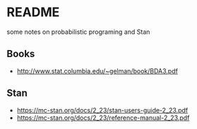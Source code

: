 # README

some notes on probabilistic programing and Stan

## Books
- http://www.stat.columbia.edu/~gelman/book/BDA3.pdf


## Stan

- https://mc-stan.org/docs/2_23/stan-users-guide-2_23.pdf
- https://mc-stan.org/docs/2_23/reference-manual-2_23.pdf
